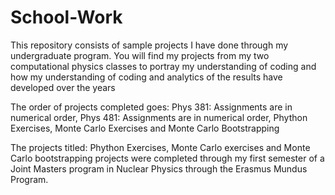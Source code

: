 # School-Work

This repository consists of sample projects I have done through my undergraduate program. 
You will find my projects from my two computational physics classes to portray my 
understanding of coding and how my understanding of coding and analytics of the results
have developed over the years

The order of projects completed goes: Phys 381: Assignments are in numerical order,
                                      Phys 481: Assignments are in numerical order,
                                      Phython Exercises, 
                                      Monte Carlo Exercises and 
                                      Monte Carlo Bootstrapping

The projects titled: Phython Exercises, Monte Carlo exercises and Monte Carlo bootstrapping projects were completed through my first semester of a Joint Masters program in Nuclear Physics through the Erasmus Mundus Program.

